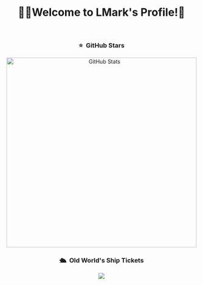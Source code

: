 
<div align="center">
  <h1>👨‍💻Welcome to LMark's Profile!🚀</h1>

  <br/>

  <h3>⭐️ &nbsp;GitHub Stars</h3>
  <img width="500px"  alt="GitHub Stats" src="https://github-readme-stats.vercel.app/api?username=ladeng07&count_private=true&show_icons=true"/>

  <br/>

  <h3>🛳 &nbsp;Old World's Ship Tickets</h3>
  <img src="https://profile-counter.glitch.me/ladeng07/count.svg" />
</div>

